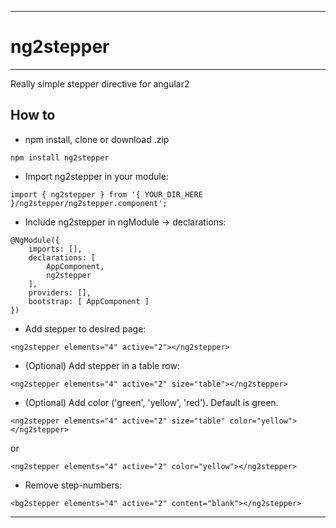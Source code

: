 ***
# ng2stepper
***

Really simple stepper directive for angular2

## How to

- npm install, clone or download .zip
```
npm install ng2stepper
```

- Import ng2stepper in your module:

```
import { ng2stepper } from '{ YOUR_DIR_HERE }/ng2stepper/ng2stepper.component';
```

- Include ng2stepper in ngModule -> declarations:

```
@NgModule({
    imports: [],
    declarations: [
        AppComponent,
        ng2stepper
    ],
    providers: [],
    bootstrap: [ AppComponent ]
})
```

- Add stepper to desired page:

```
<ng2stepper elements="4" active="2"></ng2stepper>
```

- (Optional) Add stepper in a table row:
 
```
<ng2stepper elements="4" active="2" size="table"></ng2stepper>
```

- (Optional) Add color ('green', 'yellow', 'red'). Default is green.

```
<ng2stepper elements="4" active="2" size="table" color="yellow"></ng2stepper>
```
or 
```
<ng2stepper elements="4" active="2" color="yellow"></ng2stepper>
```
- Remove step-numbers:

```
<bg2stepper elements="4" active="2" content="blank"></ng2stepper>
```

***

